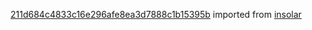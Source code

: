[211d684c4833c16e296afe8ea3d7888c1b15395b](https://github.com/insolar/insolar/commit/211d684c4833c16e296afe8ea3d7888c1b15395b) imported from [insolar](https://github.com/insolar/insolar)
